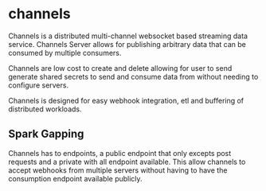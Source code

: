 # channels

Channels is a distributed multi-channel websocket based streaming data service.
Channels Server allows for publishing arbitrary data that can be consumed by
multiple consumers.

Channels are low cost to create and delete allowing for user to send generate
shared secrets to send and consume data from without needing to configure
servers.

Channels is designed for easy webhook integration, etl and buffering of
distributed workloads.

## Spark Gapping

Channels has to endpoints, a public endpoint that only excepts post requests and
a private with all endpoint available. This allow channels to accept webhooks
from multiple servers without having to have the consumption endpoint available
publicly.
